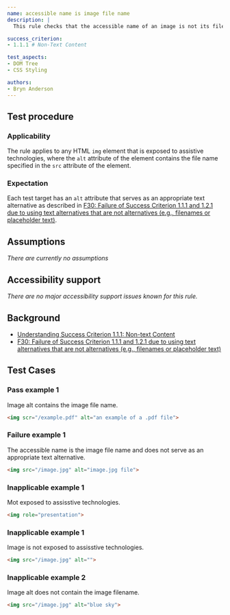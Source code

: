 ```yaml
---
name: accessible name is image file name
description: |
  This rule checks that the accessible name of an image is not its file name.

success_criterion:
- 1.1.1 # Non-Text Content

test_aspects:
- DOM Tree
- CSS Styling

authors:
- Bryn Anderson
---
```


## Test procedure

### Applicability
The rule applies to any HTML `img` element that is exposed to assistive technologies, where the `alt` attribute of the element contains the file name specified in the `src` attribute of the element.

### Expectation
Each test target has an `alt` attribute that serves as an appropriate text alternative as described in [F30: Failure of Success Criterion 1.1.1 and 1.2.1 due to using text alternatives that are not alternatives (e.g., filenames or placeholder text)](https://www.w3.org/TR/WCAG20-TECHS/F30.html).

## Assumptions

*There are currently no assumptions*

## Accessibility support

 *There are no major accessibility support issues known for this rule.*

## Background

- [Understanding Success Criterion 1.1.1: Non-text Content](https://www.w3.org/WAI/WCAG21/Understanding/non-text-content.html)
- [F30: Failure of Success Criterion 1.1.1 and 1.2.1 due to using text alternatives that are not alternatives (e.g., filenames or placeholder text)](https://www.w3.org/TR/2016/NOTE-WCAG20-TECHS-20161007/F30)

## Test Cases

### Pass example 1

Image alt contains the image file name.

```html
<img scr="/example.pdf" alt="an example of a .pdf file">
```

### Failure example 1

The accessible name is the image file name and does not serve as an appropriate text alternative.

```html
<img src="/image.jpg" alt="image.jpg file">
```

### Inapplicable example 1

Mot exposed to assisstive technologies.

```html
<img role="presentation">
```
### Inapplicable example 1

Image is not exposed to assisstive technologies.

```html
<img src="/image.jpg" alt="">

```
### Inapplicable example 2

Image alt does not contain the image filename.

```html
<img src="/image.jpg" alt="blue sky">
```
